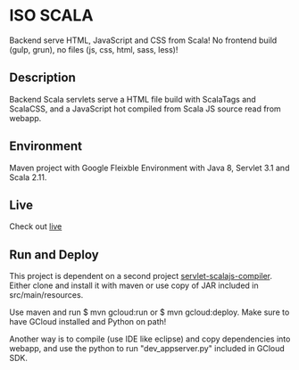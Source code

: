 # ISO SCALA

Backend serve HTML, JavaScript and CSS from Scala! No frontend build (gulp, grun), no files (js, css, html, sass, less)!

## Description

Backend Scala servlets serve a HTML file build with ScalaTags and ScalaCSS, and a JavaScript hot compiled from Scala JS source read from webapp. 

## Environment

Maven project with Google Fleixble Environment with Java 8, Servlet 3.1 and Scala 2.11.

## Live

Check out [live](http://iso-scala.appspot.com/)

## Run and Deploy

This project is dependent on a second project [servlet-scalajs-compiler](https://github.com/AIMMOTH/scala-js-compiler/tree/servlet-compiler). Either clone and install it with maven or use copy of JAR included in src/main/resources.

Use maven and run $ mvn gcloud:run or $ mvn gcloud:deploy. Make sure to have GCloud installed and Python on path!

Another way is to compile (use IDE like eclipse) and copy dependencies into webapp, and use the python to run "dev_appserver.py" included in GCloud SDK.
